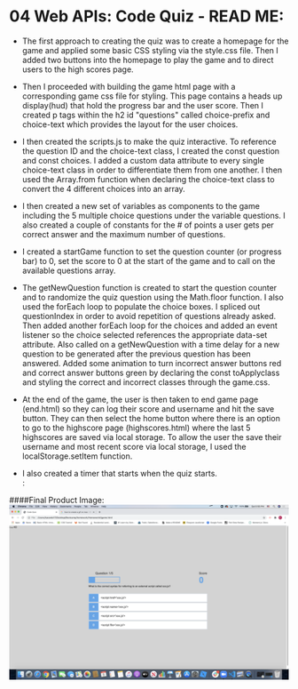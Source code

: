 # 04 Web APIs: Code Quiz - READ ME:

* The first approach to creating the quiz was to create a homepage for the game and applied some basic CSS styling via the style.css file. Then 
I added two buttons into the homepage to play the game and to
direct users to the high scores page. 

* Then I proceeded with building the game html page with a corresponding game css file for styling. This page contains a heads up display(hud) that hold the progress bar and the user score. Then I created p tags within the h2 id "questions" called choice-prefix and choice-text which provides the layout for the user choices. 

* I then created the scripts.js to make the quiz interactive. To reference the question ID and the choice-text class, I created the const question and const choices.  I added a custom data attribute to every single choice-text class in order to differentiate them from one another. I then used the Array.from function when declaring the choice-text class to convert the 4 different choices into an array. 

* I then created a new set of variables as components to the game including the 5 multiple choice questions under the variable questions. I also created a couple of constants for the # of points a user gets per correct answer and the maximum number of questions.  

* I created a startGame function to set the question counter (or progress bar) to 0, set the score to 0 at the start of the game and to call on the available questions array. 

* The getNewQuestion function is created to start the question counter and to randomize the quiz question using the Math.floor function.  I also used the forEach loop to populate the choice boxes. I spliced out questionIndex in order to avoid repetition of questions already asked. Then added another forEach loop for the choices and added an event listener so the choice selected references the appropriate data-set attribute. Also called on a getNewQuestion with a time delay for a new question to be generated after the previous question has been answered. Added some animation to turn incorrect answer buttons red and correct answer buttons green by declaring the const toApplyclass and styling the correct and incorrect classes through the game.css.

* At the end of the game, the user is then taken to end game page (end.html) so they can log their score and username and hit the save button.  They can then select the home button where there is an option to go to the highscore page (highscores.html) where the last 5 highscores are saved via local storage. To allow the user the save their username and most recent score via local storage, I used the localStorage.setItem function. 

* I also created a timer that starts when the quiz starts.  
:

####Final Product Image:
![Final Product](./assets/codequiz.png)

